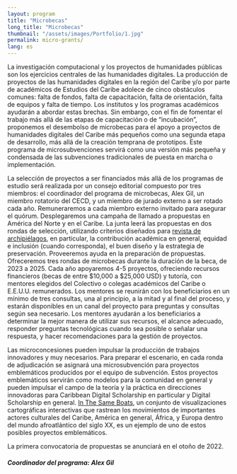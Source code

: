 ```yaml
---
layout: program
title: "Microbecas"
long_title: "Microbecas"
thumbnail: "/assets/images/Portfolio/1.jpg"
permalink: micro-grants/
lang: es
---
```


<div class="portfolio-details">
    <p>La investigación computacional y los proyectos de humanidades públicas son los ejercicios centrales de las humanidades digitales. La producción de proyectos de las humanidades digitales en la región del Caribe y/o por parte de académicos de Estudios del Caribe adolece de cinco obstáculos comunes: falta de fondos, falta de capacitación, falta de orientación, falta de equipos y falta de tiempo. Los institutos y los programas académicos ayudarán a abordar estas brechas. Sin embargo, con el fin de fomentar el trabajo más allá de las etapas de capacitación o de “incubación”, proponemos el desembolso de microbecas para el apoyo a proyectos de humanidades digitales del Caribe más pequeños como una segunda etapa de desarrollo, más allá de la creación temprana de prototipos. Este programa de microsubvenciones servirá como una versión más pequeña y condensada de las subvenciones tradicionales de puesta en marcha o implementación.
</p>
    <p>La selección de proyectos a ser financiados más allá de los programas de estudio será realizada por un consejo editorial compuesto por tres miembros: el coordinador del programa de microbecas, Alex Gil, un miembro rotatorio del CECD, y un miembro de jurado externo a ser rotado cada año. Remuneraremos a cada miembro externo invitado para asegurar el quórum. Desplegaremos una campaña de llamado a propuestas en América del Norte y en el Caribe. La junta leerá las propuestas en dos rondas de selección, utilizando criterios diseñados para <a href="https://archipelagosjournal.org/reviewers.html" target="_blank">revista de archipiélagos</a>, en particular, la contribución académica en general, equidad e inclusión (cuando corresponda), el buen diseño y la estrategia de preservación. Proveeremos ayuda en la preparación de propuestas. Ofreceremos tres rondas de microbecas durante la duración de la beca, de 2023 a 2025. Cada año apoyaremos 4-5 proyectos, ofreciendo recursos financieros (becas de entre $10,000 a $25,000 USD) y tutoría, con mentores elegidos del Colectivo o colegas académicos del Caribe o E.E.U.U. remunerados. Los mentores se reunirán con los beneficiarios en un mínimo de tres consultas, una al principio, a la mitad y al final del proceso, y estarán disponibles en un canal del proyecto para preguntas y consultas según sea necesario. Los mentores ayudarán a los beneficiarios a determinar la mejor manera de utilizar sus recursos, el alcance adecuado, responder preguntas tecnológicas cuando sea posible o señalar una respuesta, y hacer recomendaciones para la gestión de proyectos. </p>
    <p>Las microconcesiones pueden impulsar la producción de trabajos innovadores y muy necesarios. Para preparar el escenario, en cada ronda de adjudicación se asignará una microsubvención para proyectos emblemáticos producidos por el equipo de subvención. Estos proyectos emblemáticos servirán como modelos para la comunidad en general y pueden impulsar el campo de la teoría y la práctica en direcciones innovadoras para Caribbean Digital Scholarship en particular y Digital Scholarship en general. <a href="https://sameboats.org/" target="_blank">In The Same Boats</a>, un conjunto de visualizaciones cartográficas interactivas que rastrean los movimientos de importantes actores culturales del Caribe, América en general, África, y Europa dentro del mundo afroatlántico del siglo XX, es un ejemplo de uno de estos posibles proyectos emblemáticos.</p>
    <p>La primera convocatoria de propuestas se anunciará en el otoño de 2022.</p>
    <div><h5>Coordinador del programa: Alex Gil</h5></div>
</div>
